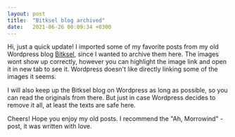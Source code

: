```yaml
---
layout: post
title:  "Bitksel blog archived"
date:   2021-06-26 00:09:34 +0300
---
```


Hi, just a quick update! I imported some of my favorite posts from my old Wordpress blog [Bitksel](https://bitkselblog.wordpress.com/), since I wanted to archive them here. The images wont show up correctly, however you can highlight the image link and open it in new tab to see it. Wordpress doesn't like directly linking some of the images it seems.

I will also keep up the Bitksel blog on Wordpress as long as possible, so you can read the originals from there. But just in case Wordpress decides to remove it all, at least the texts are safe here.

Cheers! Hope you enjoy my old posts. I recommend the "Ah, Morrowind" -post, it was written with love.